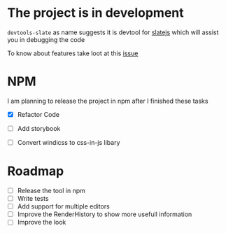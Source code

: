 
# The project is in development

`devtools-slate` as name suggests it is devtool for [slatejs](https://github.com/ianstormtaylor/slate) which will assist you in debugging the code

To know about features take loot at this [issue](https://github.com/ianstormtaylor/slate/issues/4112)

# NPM

I am planning to release the project in npm after I finished these tasks

- [X] Refactor Code 
- [ ] Add storybook
- [ ] Convert windicss to css-in-js libary


# Roadmap

- [ ] Release the tool in npm
- [ ] Write tests
- [ ] Add support for multiple editors
- [ ] Improve the RenderHistory to show more usefull information
- [ ] Improve the look
